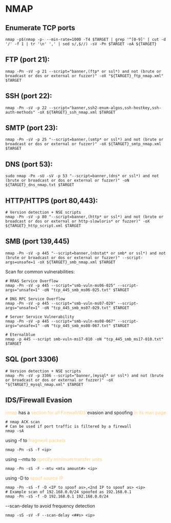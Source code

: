 # NMAP
## Enumerate TCP ports
```
nmap -p$(nmap -p- --min-rate=1000 -T4 $TARGET | grep '^[0-9]' | cut -d '/' -f 1 | tr '\n' ',' | sed s/,$//) -sV -Pn $TARGET -oA ${TARGET}
```

## FTP (port 21):
```
nmap -Pn -sV -p 21 --script="banner,(ftp* or ssl*) and not (brute or broadcast or dos or external or fuzzer)" -oX "${TARGET}_ftp_nmap.xml" $TARGET
```

## SSH (port 22):
```
nmap -Pn -sV -p 22 --script="banner,ssh2-enum-algos,ssh-hostkey,ssh-auth-methods" -oX ${TARGET}_ssh_nmap.xml $TARGET
```

## SMTP (port 23):
```
nmap -Pn -sV -p 25 "--script=banner,(smtp* or ssl*) and not (brute or broadcast or dos or external or fuzzer)" -oX ${TARGET}_smtp_nmap.xml $TARGET
```

## DNS (port 53):
```
sudo nmap -Pn -sU -sV -p 53 "--script=banner,(dns* or ssl*) and not (brute or broadcast or dos or external or fuzzer)" -oN ${TARGET}_dns_nmap.txt $TARGET
```

## HTTP/HTTPS (port 80,443):
```
# Version detection + NSE scripts
nmap -Pn -sV -p 80 "--script=banner,(http* or ssl*) and not (brute or broadcast or dos or external or http-slowloris* or fuzzer)" -oX ${TARGET}_http_script.xml $TARGET
```

## SMB (port 139,445)
```
nmap -Pn -sV -p 445 "--script=banner,(nbstat* or smb* or ssl*) and not (brute or broadcast or dos or external or fuzzer)" --script-args=unsafe=1 -oX ${TARGET}_smb_nmap.xml $TARGET
```

Scan for common vulnerabilities:
```
# RRAS Service Overflow
nmap -Pn -sV -p 445 --script="smb-vuln-ms06-025" --script-args="unsafe=1" -oN "tcp_445_smb_ms06-025.txt" $TARGET

# DNS RPC Service Overflow
nmap -Pn -sV -p 445 --script="smb-vuln-ms07-029" --script-args="unsafe=1" -oN "tcp_445_smb_ms07-029.txt" $TARGET

# Server Service Vulnerability
nmap -Pn -sV -p 445 --script="smb-vuln-ms08-067" --script-args="unsafe=1" -oN "tcp_445_smb_ms08-067.txt" $TARGET

# Eternalblue  
nmap -p 445 --script smb-vuln-ms17-010 -oN "tcp_445_smb_ms17-010.txt" $TARGET
```

## SQL (port 3306)
```
# Version detection + NSE scripts
nmap -Pn -sV -p 3306 --script="banner,(mysql* or ssl*) and not (brute or broadcast or dos or external or fuzzer)" -oX "${TARGET}_mysql_nmap.xml" $TARGET
```

## IDS/Firewall Evasion
<span style="color: #ffcd7f">nmap</span> has a <span style="color: #ffcd7f">section for all Firewall/IDS</span> evasion and spoofing <span style="color: #ffcd7f">in its man page</span>
```
# nmap ACK scan
# Can be used if port traffic is filtered by a firewall
nmap -sA 
```
using -f to <span style="color: #ffcd7f">fragment packets</span>
```
nmap -Pn -sS -f <ip>
```
using --mtu to <span style="color: #ffcd7f">specify minimum transfer units</span>
```
nmap -Pn -sS -F --mtu <mtu amount#> <ip>
```
using -D to <span style="color: #ffcd7f">spoof source IP</span>
```
nmap -Pn -sS -f -D <IP to spoof as>,<2nd IP to spoof as> <ip>
# Example scan of 192.168.0.0/24 spoofed as 192.168.0.1 
nmap -Pn -sS -f -D 192.168.0.1 192.168.0.0/24
```
--scan-delay to avoid frequency detection
```
nmap -sS -sV -F --scan-delay <##s> <ip>
```
